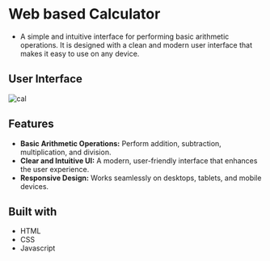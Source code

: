 # Web based Calculator
* A simple and intuitive interface for performing basic arithmetic operations. It is designed with a clean and modern user interface that makes it easy to use on any device.

## User Interface
![cal](https://github.com/malintha-induwara/web-calculator/assets/60071404/d22aa0b4-8b31-4a59-8808-edaba29243e2)

## Features
* **Basic Arithmetic Operations:** Perform addition, subtraction, multiplication, and division.
* **Clear and Intuitive UI:** A modern, user-friendly interface that enhances the user experience.
* **Responsive Design:** Works seamlessly on desktops, tablets, and mobile devices.

## Built with

* HTML
* CSS
* Javascript
